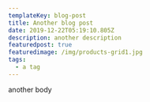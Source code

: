 ```yaml
---
templateKey: blog-post
title: Another blog post
date: 2019-12-22T05:19:10.805Z
description: another description
featuredpost: true
featuredimage: /img/products-grid1.jpg
tags:
  - a tag
---
```

another body
